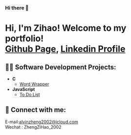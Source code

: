 ### Hi there 👋


<h1>Hi, I'm Zihao! Welcome to my portfolio!<br/>
<a href="https://github.com/zhengzihao2002?tab=repositories">Github Page</a>, <a href="https://www.linkedin.com/in/zihao-zheng-4a07b519b/">Linkedin Profile</a></h1>

<h2>👨‍💻 Software Development Projects:</h2>

- <b>C</b>
  - [Word Wrapper](https://github.com/zhengzihao2002/CS214/tree/main/CS214/Assignment2)
- <b>JavaScript</b>
  - [To Do List](https://github.com/zhengzihao2002/ToDoList)

<h2> 🤳 Connect with me:</h2>
E-mail:<a href="mailto:alvinzheng2002@icloud.com">alvinzheng2002@icloud.com</a><br>
Wechat : ZhengZiHao_2002



<!--
**zhengzihao2002/zhengzihao2002** is a ✨ _special_ ✨ repository because its `README.md` (this file) appears on your GitHub profile.

Here are some ideas to get you started:

- 🔭 I’m currently working on ...
- 🌱 I’m currently learning ...
- 👯 I’m looking to collaborate on ...
- 🤔 I’m looking for help with ...
- 💬 Ask me about ...
- 📫 How to reach me: ...
- 😄 Pronouns: ...
- ⚡ Fun fact: ...
-->

